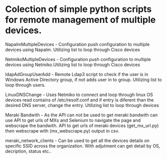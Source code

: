 
# Colection of simple python scripts for remote management of multiple devices.

NapalmMultipleDevices - Configuration push configuration to multiple devices using Napalm. Utilizing list to loop through Cisco devices

NetmikoMultipleDevices - Configuration push configuration to multiple devices using Netmiko.Utilizing list to loop through Cisco devices

ldapAdGroupUserAdd - Remote Ldap3 script to check if the user is in Windows Active Directory group, if not adds user in to group. 
                     Utilizing list to loop through users.
                     
LinuxDNSChange - Uses Netmiko to connect and loop through linux OS devices read contains of /etc/resolf.conf and if entry is
                 diferent than the desired DNS server, change the entry. Utilizing list to loop through devices

Meraki Bandwith - As the API can not be used to get meraki bandwith can use API to get urls of MXs and Selenium to navigate the page and webscrape the bandwith. API to get urls of meraki devices (get_mx_url.py) then webscrape with (mx_webscrape.py) output in csv.

meraki_network_clients - Can be used to get all the devices details on specific SSID across the organization. With adjutment can get detail by OS, decription, status etc..
